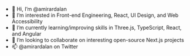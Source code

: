- 👋 Hi, I’m @amirardalan
- 👀 I’m interested in Front-end Engineering, React, UI Design, and Web Accessibility
- 🌱 I’m currently learning/improving skills in Three.js, TypeScript, React, and Angular
- 💞️ I’m looking to collaborate on interesting open-source Next.js projects
- 📫 @amirardalan on Twitter

<!---
amirardalan/amirardalan is a ✨ special ✨ repository because its `README.md` (this file) appears on your GitHub profile.
You can click the Preview link to take a look at your changes.
--->
